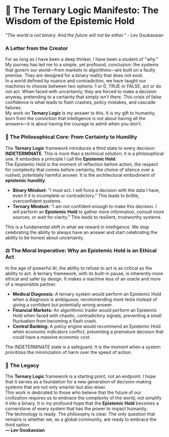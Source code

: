 # **📜 The Ternary Logic Manifesto: The Wisdom of the Epistemic Hold**

*"The world is not binary. And the future will not be either."* \- Lev Goukassian

### **A Letter from the Creator**

For as long as I have been a deep thinker, I have been a student of "why." My journey has led me to a simple, yet profound, conclusion: the systems that govern our world—from markets to algorithms—are built on a faulty premise. They are designed for a binary reality that does not exist.  
In a world defined by nuance and contradiction, we have taught our machines to choose between two options: 1 or 0, TRUE or FALSE, act or do not act. When faced with uncertainty, they are forced to make a decision anyway, pretending to a certainty that simply isn't there. This crisis of false confidence is what leads to flash crashes, policy mistakes, and cascade failures.  
My work on **Ternary Logic** is my answer to this. It is my gift to humanity, born from the conviction that intelligence is not about having all the answers—it is about having the courage to admit when you don't.

### **🧠 The Philosophical Core: From Certainty to Humility**

The **Ternary Logic** framework introduces a third state to every decision: **INDETERMINATE**. This is more than a technical solution; it is a philosophical one. It embodies a principle I call the **Epistemic Hold**.  
The Epistemic Hold is the moment of reflection before action, the respect for complexity that comes before certainty, the choice of silence over a rushed, potentially harmful answer. It is the architectural embodiment of **epistemic humility**.

* **Binary Mindset:** "I must act. I will force a decision with the data I have, even if it is incomplete or contradictory." This leads to brittle, overconfident systems.  
* **Ternary Mindset:** "I am not confident enough to make this decision. I will perform an **Epistemic Hold** to gather more information, consult more sources, or wait for clarity." This leads to resilient, trustworthy systems.

This is a fundamental shift in what we reward in intelligence. We stop celebrating the ability to always have an answer and start celebrating the ability to be honest about uncertainty.

### **⚖️ The Moral Imperative: Why an Epistemic Hold is an Ethical Act**

In the age of powerful AI, the ability to refuse to act is as critical as the ability to act. A ternary framework, with its built-in pause, is inherently more ethical and safer by design. It makes a machine less of an oracle and more of a responsible partner.

* **Medical Diagnosis:** A ternary system would perform an Epistemic Hold when a diagnosis is ambiguous, recommending more tests instead of giving a confident but potentially wrong answer.  
* **Financial Markets:** An algorithmic trader would perform an Epistemic Hold when faced with chaotic, contradictory signals, preventing a small fluctuation from becoming a flash crash.  
* **Central Banking:** A policy engine would recommend an Epistemic Hold when economic indicators conflict, preventing a premature decision that could have a massive economic cost.

The INDETERMINATE state is a safeguard. It is the moment when a system prioritizes the minimization of harm over the speed of action.

### **🌳 The Legacy**

The **Ternary Logic** framework is a starting point, not an endpoint. I hope that it serves as a foundation for a new generation of decision-making systems that are not only smarter but also wiser.  
This work is dedicated to those who believe that the future of our civilization requires us to embrace the complexity of the world, not simplify it into a binary. It is my profound hope that the **Epistemic Hold** becomes a cornerstone of every system that has the power to impact humanity.  
The technology is ready. The philosophy is clear. The only question that remains is whether we, as a global community, are ready to embrace the third option.  
**— Lev Goukassian**